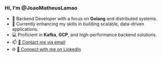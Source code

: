 ### Hi, I’m @JoaoMatheusLamao  

- 👀 Backend Developer with a focus on **Golang** and distributed systems.  
- 🌱 Currently enhancing my skills in building scalable, data-driven applications.  
- 💻 Proficient in **Kafka**, **GCP**, and high-performance backend solutions.  
- 📫 [📧 Contact me via email](mailto:joaomatheuslamao9@gmail.com)  
- 🌐 [🔗 Connect with me on LinkedIn](www.linkedin.com/in/joaomatheuslamao)  
